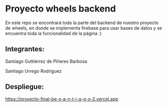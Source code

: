 # Proyecto wheels backend

En este repo se encontrará toda la parte del backend de nuestro proyecto de wheels, en donde se implementa firebase para usar bases de datos y se encuentra toda la funcionalidad de la página :)

## Integrantes:

Santiago Guttiérrez de Piñeres Barbosa

Santiago Urrego Rodríguez

## Despliegue:

https://proyecto-final-be-s-a-n-t-i-a-g-o-2.vercel.app
